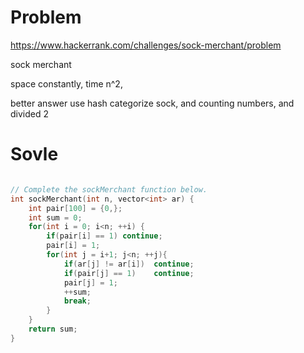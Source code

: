 # Problem
https://www.hackerrank.com/challenges/sock-merchant/problem

sock merchant

space constantly, time n^2, 

better answer
use hash
categorize sock, and counting numbers, and divided 2

# Sovle
```c++

// Complete the sockMerchant function below.
int sockMerchant(int n, vector<int> ar) {
    int pair[100] = {0,};
    int sum = 0;
    for(int i = 0; i<n; ++i) {
        if(pair[i] == 1) continue;
        pair[i] = 1;
        for(int j = i+1; j<n; ++j){
            if(ar[j] != ar[i])  continue;
            if(pair[j] == 1)    continue;
            pair[j] = 1;
            ++sum;
            break;
        }
    }
    return sum;
}
```
